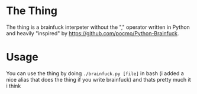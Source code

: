 # The Thing
The thing is a  brainfuck interpeter without the "," operator written in Python and heavily "inspired" by https://github.com/pocmo/Python-Brainfuck. 


# Usage
You can use the thing by doing ```./brainfuck.py [file]``` in bash (i added a nice alias that does the thing if you write brainfuck) and thats pretty much it i think
